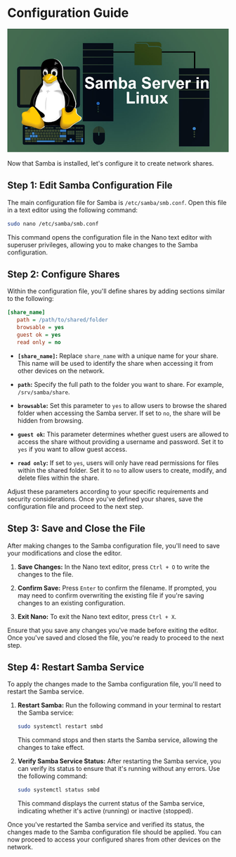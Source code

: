 # Configuration Guide

![Samba Logo](images/samba-logo.jpg)

Now that Samba is installed, let's configure it to create network shares.

## Step 1: Edit Samba Configuration File

The main configuration file for Samba is `/etc/samba/smb.conf`. Open this file in a text editor using the following command:

```bash
sudo nano /etc/samba/smb.conf
```

This command opens the configuration file in the Nano text editor with superuser privileges, allowing you to make changes to the Samba configuration.

## Step 2: Configure Shares

Within the configuration file, you'll define shares by adding sections similar to the following:

```ini
[share_name]
   path = /path/to/shared/folder
   browsable = yes
   guest ok = yes
   read only = no
```

- **`[share_name]`:** Replace `share_name` with a unique name for your share. This name will be used to identify the share when accessing it from other devices on the network.


- **`path`:** Specify the full path to the folder you want to share. For example, `/srv/samba/share`.

- **`browsable`:** Set this parameter to `yes` to allow users to browse the shared folder when accessing the Samba server. If set to `no`, the share will be hidden from browsing.

- **`guest ok`:** This parameter determines whether guest users are allowed to access the share without providing a username and password. Set it to `yes` if you want to allow guest access.

- **`read only`:** If set to `yes`, users will only have read permissions for files within the shared folder. Set it to `no` to allow users to create, modify, and delete files within the share.

Adjust these parameters according to your specific requirements and security considerations. Once you've defined your shares, save the configuration file and proceed to the next step.

## Step 3: Save and Close the File

After making changes to the Samba configuration file, you'll need to save your modifications and close the editor.

1. **Save Changes:** In the Nano text editor, press `Ctrl + O` to write the changes to the file.
   
2. **Confirm Save:** Press `Enter` to confirm the filename. If prompted, you may need to confirm overwriting the existing file if you're saving changes to an existing configuration.

3. **Exit Nano:** To exit the Nano text editor, press `Ctrl + X`.

Ensure that you save any changes you've made before exiting the editor. Once you've saved and closed the file, you're ready to proceed to the next step.

## Step 4: Restart Samba Service

To apply the changes made to the Samba configuration file, you'll need to restart the Samba service.

1. **Restart Samba:** Run the following command in your terminal to restart the Samba service:

   ```bash
   sudo systemctl restart smbd
   ```
   This command stops and then starts the Samba service, allowing the changes to take effect.

2. **Verify Samba Service Status:** After restarting the Samba service, you can verify its status to ensure that it's running without any errors. Use the following command:
   
   ```bash
   sudo systemctl status smbd
   ```
   This command displays the current status of the Samba service, indicating whether it's active (running) or inactive (stopped).


Once you've restarted the Samba service and verified its status, the changes made to the Samba configuration file should be applied. You can now proceed to access your configured shares from other devices on the network.




